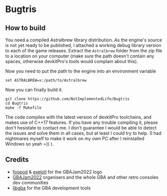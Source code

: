 # Bugtris

## How to build

You need a compiled Astralbrew library distribution. As the engine's source is not yet ready to be published, I attached a working debug library version to each of the game releases. Extract the `Astralbrew` folder from the zip file to a location on your computer (make sure the path doesn't contain any spaces, otherwise devkitPro's tools would complain about this).

Now you need to put the path to the engine into an environment variable

`set ASTRALBREW=x:/path/to/Astralbrew`

Now you can finally build it.

```
git clone https://github.com/NotImplementedLife/Bugtris
cd Bugtris
make -f Makefile
```

The code compiles with the latest version of devkitPro toolchains, and makes use of C++17 features. If you have any trouble compiling it, please don't hesistate to contact me. I don't guarantee I would be able to detect the issues and solve them in all cases, but at least I could try to help. (I had nightmares myself to make it work on my own PC after I reinstalled Windows so yeah =)) ).

## Credits

- [foopod](https://github.com/foopod) & [exelotl](https://github.com/exelotl) for the GBAJam2022 logo
- [GBAJam2022](https://itch.io/jam/gbajam22) organisers and the whole GBA and other retro consoles dev communities
- [libgba](https://github.com/devkitPro/libgba) for the GBA development tools
